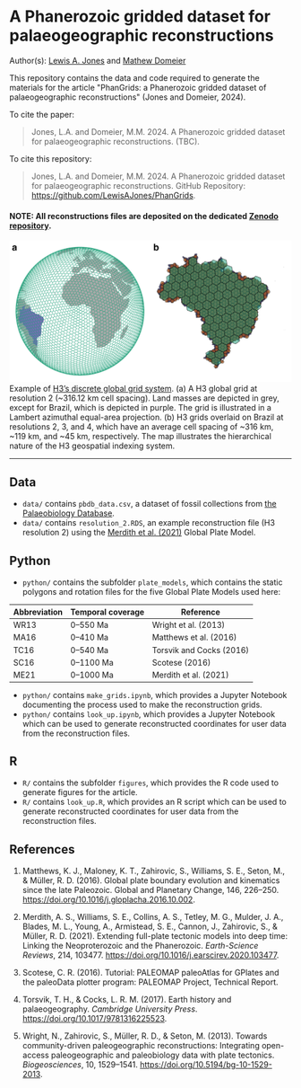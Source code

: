 # A Phanerozoic gridded dataset for palaeogeographic reconstructions

Author(s): [Lewis A. Jones](mailto:LewisA.Jones@outlook.com) and [Mathew Domeier](mailto:mathewd@uio.no)

This repository contains the data and code required to generate the materials for the article "PhanGrids: a Phanerozoic gridded dataset of palaeogeographic reconstructions" (Jones and Domeier, 2024). 

To cite the paper: 

> Jones, L.A. and Domeier, M.M. 2024. A Phanerozoic gridded dataset for palaeogeographic reconstructions. (TBC).

To cite this repository:

> Jones, L.A. and Domeier, M.M. 2024. A Phanerozoic gridded dataset for palaeogeographic reconstructions. GitHub Repository: https://github.com/LewisAJones/PhanGrids.

#### NOTE: All reconstructions files are deposited on the dedicated [Zenodo repository](https://zenodo.org/records/10607398).

![](figures/grid_plot.png)
Example of [H3’s discrete global grid system](https://h3geo.org). (a) A H3 global grid at resolution 2 (~316.12 km cell spacing). Land masses are depicted in grey, except for Brazil, which is depicted in purple. The grid is illustrated in a Lambert azimuthal equal-area projection. (b) H3 grids overlaid on Brazil at resolutions 2, 3, and 4, which have an average cell spacing of ~316 km, ~119 km, and ~45 km, respectively. The map illustrates the hierarchical nature of the H3 geospatial indexing system.

----

## Data

* `data/` contains `pbdb_data.csv`, a dataset of fossil collections from [the Palaeobiology Database](https://paleobiodb.org/#/).
* `data/` contains `resolution_2.RDS`, an example reconstruction file (H3 resolution 2) using the [Merdith et al. (2021)](https://doi.org/10.1016/j.earscirev.2020.103477) Global Plate Model.

## Python

* `python/` contains the subfolder `plate_models`, which contains the static polygons and rotation files for the five Global Plate Models used here:

| Abbreviation | Temporal coverage | Reference                |
| ------------ | ----------------- | ------------------------ |
| WR13         | 0–550 Ma          | Wright et al. (2013)     |
| MA16         | 0–410 Ma          | Matthews et al. (2016)   |
| TC16         | 0–540 Ma          | Torsvik and Cocks (2016) |
| SC16         | 0–1100 Ma         | Scotese (2016)           |
| ME21         | 0–1000 Ma         | Merdith et al. (2021)    |

* `python/` contains `make_grids.ipynb`, which provides a Jupyter Notebook documenting the process used to make the reconstruction grids.
* `python/` contains `look_up.ipynb`, which provides a Jupyter Notebook which can be used to generate reconstructed coordinates for user data from the reconstruction files.

## R

* `R/` contains the subfolder `figures`, which provides the R code used to generate figures for the article.
* `R/` contains `look_up.R`, which provides an R script which can be used to generate reconstructed coordinates for user data from the reconstruction files.

## References

1. Matthews, K. J., Maloney, K. T., Zahirovic, S., Williams, S. E., Seton, M., & Müller, R. D. (2016). Global plate boundary evolution and kinematics since the late Paleozoic. Global and Planetary Change, 146, 226–250. https://doi.org/10.1016/j.gloplacha.2016.10.002.

2. Merdith, A. S., Williams, S. E., Collins, A. S., Tetley, M. G., Mulder, J. A., Blades, M. L., Young, A., Armistead, S. E., Cannon, J., Zahirovic, S., & Müller, R. D. (2021). Extending full-plate tectonic models into deep time: Linking the Neoproterozoic and the Phanerozoic. *Earth-Science Reviews*, 214, 103477. https://doi.org/10.1016/j.earscirev.2020.103477.

3. Scotese, C. R. (2016). Tutorial: PALEOMAP paleoAtlas for GPlates and the paleoData plotter program: PALEOMAP Project, Technical Report.

4. Torsvik, T. H., & Cocks, L. R. M. (2017). Earth history and palaeogeography. *Cambridge University Press*. https://doi.org/10.1017/9781316225523.

5. Wright, N., Zahirovic, S., Müller, R. D., & Seton, M. (2013). Towards community-driven paleogeographic reconstructions: Integrating open-access paleogeographic and paleobiology data with plate tectonics. *Biogeosciences*, 10, 1529–1541. https://doi.org/10.5194/bg-10-1529-2013.

